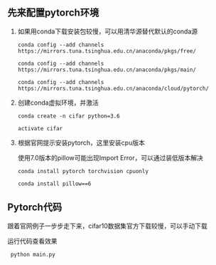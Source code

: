 ## 先来配置pytorch环境

1. 如果用conda下载安装包较慢，可以用清华源替代默认的conda源

   `conda config --add channels https://mirrors.tuna.tsinghua.edu.cn/anaconda/pkgs/free/ `

   `conda config --add channels https://mirrors.tuna.tsinghua.edu.cn/anaconda/pkgs/main/`

   `conda config --add channels https://mirrors.tuna.tsinghua.edu.cn/anaconda/cloud/pytorch/ `

2. 创建conda虚拟环境，并激活

   `conda create -n cifar python=3.6`

   `activate cifar`

3. 根据官网提示安装pytorch，这里安装cpu版本

   使用7.0版本的pillow可能出现Import Error，可以通过装低版本解决

   `conda install pytorch torchvision cpuonly`

   `conda install pillow==6`

## Pytorch代码

跟着官网例子一步步走下来，cifar10数据集官方下载较慢，可以手动下载

运行代码查看效果

`` python main.py``